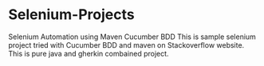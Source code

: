 # Selenium-Projects
Selenium Automation using Maven Cucumber BDD 
This is sample selenium project tried with Cucumber BDD and maven on Stackoverflow website.
This is pure java and gherkin combained project.
